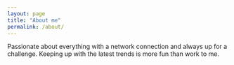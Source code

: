 ```yaml
---
layout: page
title: "About me"
permalink: /about/
---
```

Passionate about everything with a network connection and always up for a challenge. Keeping up with the latest trends is more fun than work to me.
